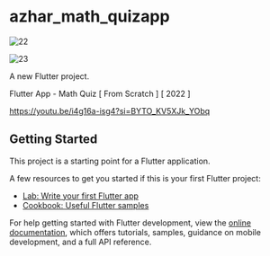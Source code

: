 # azhar_math_quizapp

![22](https://github.com/kalimaty/math_quizapp/assets/105967966/44c2dae7-a2f3-43df-abac-a858bd2fa1ae)


![23](https://github.com/kalimaty/math_quizapp/assets/105967966/00b88a40-67e5-49c7-974e-c6d9ea7f28c7)




A new Flutter project.

Flutter App - Math Quiz [ From Scratch ] [ 2022 ]



https://youtu.be/i4g16a-isg4?si=BYTO_KV5XJk_YObq



## Getting Started

This project is a starting point for a Flutter application.

A few resources to get you started if this is your first Flutter project:

- [Lab: Write your first Flutter app](https://docs.flutter.dev/get-started/codelab)
- [Cookbook: Useful Flutter samples](https://docs.flutter.dev/cookbook)

For help getting started with Flutter development, view the
[online documentation](https://docs.flutter.dev/), which offers tutorials,
samples, guidance on mobile development, and a full API reference.
